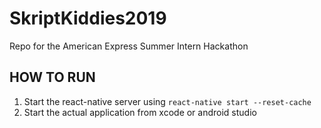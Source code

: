 # SkriptKiddies2019
Repo for the American Express Summer Intern Hackathon


## HOW TO RUN
1. Start the react-native server using `react-native start --reset-cache`
2. Start the actual application from xcode or android studio
